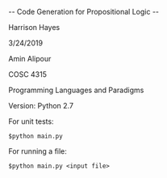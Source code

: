 -- Code Generation for Propositional Logic --
 
 
 
Harrison Hayes

3/24/2019

Amin Alipour

COSC 4315

Programming Languages and Paradigms
 
 


Version: Python 2.7
 
 
 
For unit tests:

    $python main.py


For running a file:

    $python main.py <input file>
